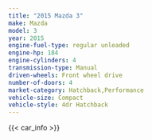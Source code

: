 ```yaml
---
title: "2015 Mazda 3"
make: Mazda
model: 3
year: 2015
engine-fuel-type: regular unleaded
engine-hp: 184
engine-cylinders: 4
transmission-type: Manual
driven-wheels: Front wheel drive
number-of-doors: 4
market-category: Hatchback,Performance
vehicle-size: Compact
vehicle-style: 4dr Hatchback
---
```


{{< car_info >}}
